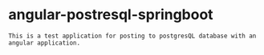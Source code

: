 # angular-postresql-springboot

    This is a test application for posting to postgresQL database with an angular application.
